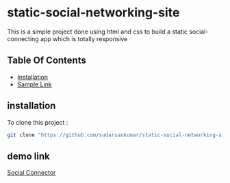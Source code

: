 # static-social-networking-site
This is a simple project done using html and css to build a static social-connecting app which is totally responsive
## Table Of Contents
- [Installation](#installation)
- [Sample Link](#sample-link)

## installation
To clone this project :

```bash
git clone "https://github.com/sudarsankumar/static-social-networking-site.git"
```

## demo link
[Social Connector](https://sudarsankumar.github.io/static-social-networking-site/dist/)
